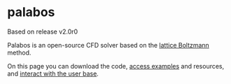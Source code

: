 # palabos



Based on release v2.0r0  

Palabos is an open-source CFD solver based on the [lattice Boltzmann](http://www.palabos.org/software/lattice-boltzmann-method) 
method.  

On this page you can download the code, [access examples](http://www.palabos.org/gallery/overview) and resources, 
and [interact with the user base](http://www.palabos.org/forum/index.php).  
